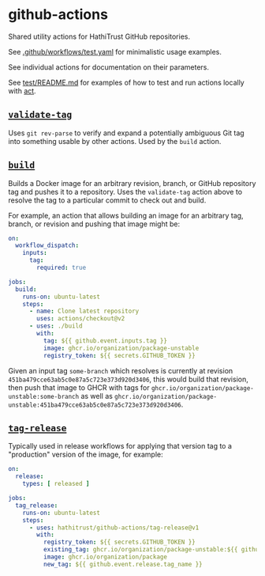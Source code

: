 # github-actions
Shared utility actions for HathiTrust GitHub repositories.

See [.github/workflows/test.yaml](.github/workflows/test.yaml) for minimalistic
usage examples.

See individual actions for documentation on their parameters.

See [test/README.md](test/README.md) for examples of how to test and run
actions locally with [act](https://github.com/nektos/act).

## [`validate-tag`](validate-tag/action.yml)

Uses `git rev-parse` to verify and expand a potentially ambiguous Git tag into
something usable by other actions. Used by the `build` action.

## [`build`](build/action.yml)

Builds a Docker image for an arbitrary revision, branch, or GitHub repository
tag and pushes it to a repository. Uses the `validate-tag` action above to
resolve the tag to a particular commit to check out and build.

For example, an action that allows building an image for an arbitrary tag,
branch, or revision and pushing that image might be:

```yaml
on:
  workflow_dispatch:
    inputs:
      tag:
        required: true

jobs:
  build:
    runs-on: ubuntu-latest
    steps:
      - name: Clone latest repository
        uses: actions/checkout@v2
      - uses: ./build
        with:
          tag: ${{ github.event.inputs.tag }}
          image: ghcr.io/organization/package-unstable
          registry_token: ${{ secrets.GITHUB_TOKEN }}
```

Given an input tag `some-branch` which resolves is currently at revision
`451ba479cce63ab5c0e87a5c723e373d920d3406`, this would build that revision,
then push that image to GHCR with tags for
`ghcr.io/organization/package-unstable:some-branch` as well as
`ghcr.io/organization/package-unstable:451ba479cce63ab5c0e87a5c723e373d920d3406`.

## [`tag-release`](tag-release/action.yml)

Typically used in release workflows for applying that version tag to a
"production" version of the image, for example:

```yaml
on:
  release:
    types: [ released ]

jobs:
  tag_release:
    runs-on: ubuntu-latest
    steps:
      - uses: hathitrust/github-actions/tag-release@v1
        with:
          registry_token: ${{ secrets.GITHUB_TOKEN }}
          existing_tag: ghcr.io/organization/package-unstable:${{ github.sha }}
          image: ghcr.io/organization/package
          new_tag: ${{ github.event.release.tag_name }}
```
